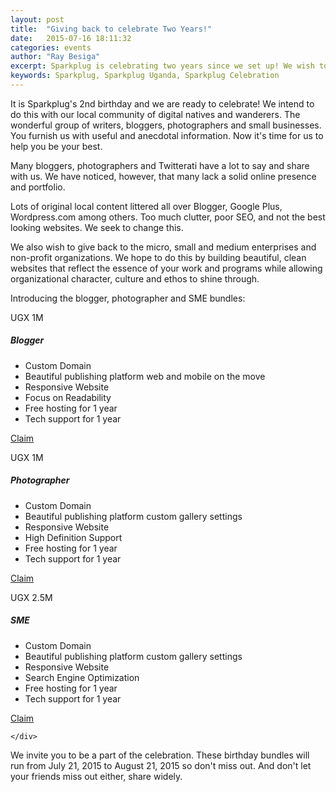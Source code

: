 ```yaml
---
layout: post
title:  "Giving back to celebrate Two Years!"
date:   2015-07-16 18:11:32
categories: events
author: "Ray Besiga"
excerpt: Sparkplug is celebrating two years since we set up! We wish to give back to our beloved community. Bloggers, photographers and SMEs, we have a discounted bundle for you!!
keywords: Sparkplug, Sparkplug Uganda, Sparkplug Celebration
---
```


It is Sparkplug's 2nd birthday and we are ready to celebrate! We intend to do this with our local community of digital natives and wanderers. The wonderful  group of writers, bloggers, photographers and small businesses. You furnish us with useful and anecdotal information. Now it's time for us to help you be your best.

Many bloggers, photographers and Twitterati have a lot to say and share with us. We have noticed, however, that many lack a solid online presence and portfolio. 

Lots of original local content littered all over Blogger, Google Plus, Wordpress.com among others. Too much clutter, poor SEO, and not the best looking websites. We seek to change this.  

We also wish to give back to the micro, small and medium enterprises and non-profit organizations. We hope to do this by building beautiful, clean websites that reflect the essence of your work and programs while allowing organizational character, culture and ethos to shine through.

Introducing the blogger, photographer and SME bundles: 

<div class="pricing">
        <div class="row plans">
            <div class="col-sm-4">
                <div class="plan">
                    <div class="price">UGX 1<span class="per">M</span></div>
                    <h5>Blogger</h5>
                    <ul class="list-unstyled features">
                        <li>Custom Domain</li>
                        <li>Beautiful publishing platform <span class="per-minute">web and mobile on the move</span></li>
                        <li>Responsive Website</li>
                        <li>Focus on Readability</li>
                        <li>Free hosting for 1 year</li>
                        <li>Tech support for 1 year</li>
                    </ul>
                    <p>
                      <a href="mailto:ray@sparkpl.ug?subject=Sparkplug Blogger Offer" class="cta">Claim</a>
                    </p>
                </div>
            </div>
            <div class="col-sm-4">
                <div class="plan">
                    <div class="price">UGX 1<span class="per">M</span></div>
                    <h5>Photographer</h5>
                    <ul class="list-unstyled features">
                        <li>Custom Domain</li>
                        <li>Beautiful publishing platform <span class="per-minute">custom gallery settings</span></li>
                        <li>Responsive Website</li>
                        <li>High Definition Support</li>
                        <li>Free hosting for 1 year</li>
                        <li>Tech support for 1 year</li>
                    </ul>
                    <p>
                      <a href="mailto:ray@sparkpl.ug?subject=Sparkplug Photographer Offer" class="cta">Claim</a>
                    </p>
                </div>
            </div>
			<div class="col-sm-4">
                <div class="plan">
                    <div class="price">UGX 2.5<span class="per">M</span></div>
                    <h5>SME</h5>
                    <ul class="list-unstyled features">
                        <li>Custom Domain</li>
                        <li>Beautiful publishing platform <span class="per-minute">custom gallery settings</span></li>
                        <li>Responsive Website</li>
                        <li>Search Engine Optimization</li>
                        <li>Free hosting for 1 year</li>
                        <li>Tech support for 1 year</li>
                    </ul>
                    <p>
                      <a href="mailto:ray@sparkpl.ug?subject=Sparkplug SME Offer" class="cta">Claim</a>
                    </p>
                </div>
            </div>
        </div>

    </div> 


We invite you to be a part of the celebration. These birthday bundles will run from July 21, 2015 to August 21, 2015 so don't miss out. And don't let your friends miss out either, share widely.




